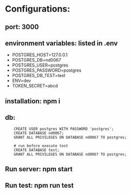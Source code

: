 #   Configurations:
##  port: 3000
##  environment variables: listed in .env

-   POSTGRES_HOST=127.0.0.1
-   POSTGRES_DB=nd0067
-   POSTGRES_USER=postgres
-   POSTGRES_PASSWORD=postgres
-   POSTGRES_DB_TEST=test
-   ENV=dev
-   TOKEN_SECRET=abcd

##  installation: npm i
##  db:

```
    CREATE USER postgres WITH PASSWORD 'postgres';
    CREATE DATABASE nd0067;
    GRANT ALL PRIVILEGES ON DATABASE nd0067 TO postgres;
```

```
    # run before execute test
    CREATE DATABASE test;
    GRANT ALL PRIVILEGES ON DATABASE nd0067 TO postgres;
```

##  Run server: npm start
##  Run test: npm run test
